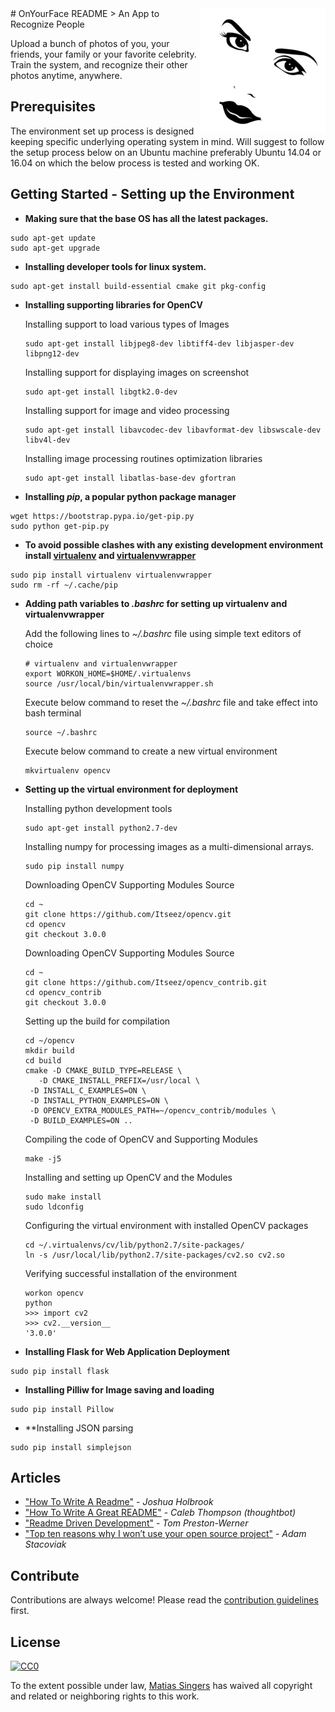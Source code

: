 <img src="icon.png" align="right" width="200" height="200" />
# OnYourFace README
> An App to Recognize People

Upload a bunch of photos of you, your friends, your family or your favorite celebrity. Train the system, and recognize their other photos anytime, anywhere.

## Prerequisites

The environment set up process is designed keeping specific underlying operating system in mind. Will suggest to follow the setup process below on an Ubuntu machine preferably Ubuntu 14.04 or 16.04 on which the below process is tested and working OK.


## Getting Started - Setting up the Environment
* **Making sure that the base OS has all the latest packages.**
```
sudo apt-get update
sudo apt-get upgrade
```

* **Installing developer tools for linux system.**
```
sudo apt-get install build-essential cmake git pkg-config
```

* **Installing supporting libraries for OpenCV**

  Installing support to load various types of Images
  ```
  sudo apt-get install libjpeg8-dev libtiff4-dev libjasper-dev libpng12-dev
  ```
  Installing support for displaying images on screenshot
  ```
  sudo apt-get install libgtk2.0-dev
  ```
  Installing support for image and video processing
  ```
  sudo apt-get install libavcodec-dev libavformat-dev libswscale-dev libv4l-dev
  ```
  Installing image processing routines optimization libraries
  ```
  sudo apt-get install libatlas-base-dev gfortran
  ```

* **Installing *pip*, a popular python package manager**
```
wget https://bootstrap.pypa.io/get-pip.py
sudo python get-pip.py
```

* **To avoid possible clashes with any existing development environment install [virtualenv](https://virtualenv.pypa.io/en/latest/) and [virtualenvwrapper](https://virtualenvwrapper.readthedocs.org/en/latest/)**
```
sudo pip install virtualenv virtualenvwrapper
sudo rm -rf ~/.cache/pip
```

* **Adding path variables to *.bashrc* for setting up virtualenv and virtualenvwrapper**

  Add the following lines to *~/.bashrc* file using simple text editors of choice
  ```
  # virtualenv and virtualenvwrapper
  export WORKON_HOME=$HOME/.virtualenvs
  source /usr/local/bin/virtualenvwrapper.sh
  ```
  Execute below command to reset the *~/.bashrc* file and take effect into bash terminal
  ```
  source ~/.bashrc
  ```
  Execute below command to create a new virtual environment
  ```
  mkvirtualenv opencv
  ```

* **Setting up the virtual environment for deployment**

  Installing python development tools
  ```
  sudo apt-get install python2.7-dev
  ```
  Installing numpy for processing images as a multi-dimensional arrays.
  ```
  sudo pip install numpy
  ```
  Downloading OpenCV Supporting Modules Source
  ```
  cd ~
  git clone https://github.com/Itseez/opencv.git
  cd opencv
  git checkout 3.0.0
  ```
  Downloading OpenCV Supporting Modules Source
  ```
  cd ~
  git clone https://github.com/Itseez/opencv_contrib.git
  cd opencv_contrib
  git checkout 3.0.0
  ```
  Setting up the build for compilation
  ```
  cd ~/opencv
  mkdir build
  cd build
  cmake -D CMAKE_BUILD_TYPE=RELEASE \
	 -D CMAKE_INSTALL_PREFIX=/usr/local \
   -D INSTALL_C_EXAMPLES=ON \
   -D INSTALL_PYTHON_EXAMPLES=ON \
   -D OPENCV_EXTRA_MODULES_PATH=~/opencv_contrib/modules \
   -D BUILD_EXAMPLES=ON ..
  ```
  Compiling the code of OpenCV and Supporting Modules
  ```
  make -j5
  ```
  Installing and setting up OpenCV and the Modules
  ```
  sudo make install
  sudo ldconfig
  ```
  Configuring the virtual environment with installed OpenCV packages
  ```
  cd ~/.virtualenvs/cv/lib/python2.7/site-packages/
  ln -s /usr/local/lib/python2.7/site-packages/cv2.so cv2.so
  ```
  Verifying successful installation of the environment
  ```
  workon opencv
  python
  >>> import cv2
  >>> cv2.__version__
  '3.0.0'
  ```

* **Installing Flask for Web Application Deployment**
```
sudo pip install flask
```

* **Installing Pilliw for Image saving and loading**
```
sudo pip install Pillow
```

* **Installing JSON parsing
```
sudo pip install simplejson
```



## Articles
- ["How To Write A Readme"](http://jfhbrook.github.io/2011/11/09/readmes.html) - *Joshua Holbrook*
- ["How To Write A Great README"](https://robots.thoughtbot.com/how-to-write-a-great-readme) - *Caleb Thompson (thoughtbot)*
- ["Readme Driven Development"](http://tom.preston-werner.com/2010/08/23/readme-driven-development.html) - *Tom Preston-Werner*
- ["Top ten reasons why I won’t use your open source project"](https://changelog.com/top-ten-reasons-why-i-wont-use-your-open-source-project/) - *Adam Stacoviak*


## Contribute

Contributions are always welcome!
Please read the [contribution guidelines](contributing.md) first.


## License

[![CC0](https://licensebuttons.net/p/zero/1.0/88x31.png)](http://creativecommons.org/publicdomain/zero/1.0/)

To the extent possible under law, [Matias Singers](http://mts.io) has waived all copyright and related or neighboring rights to this work.

